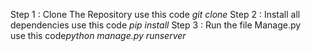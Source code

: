 Step 1 : Clone The Repository
               use this code <em>git clone <github link> </em>
Step 2 : Install all dependencies
               use this code <em> pip install <packages> </em>
Step 3 : Run the file Manage.py  
              use this code<em>python manage.py runserver</em>

